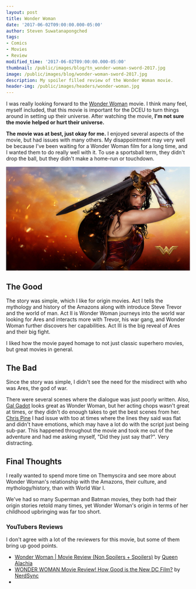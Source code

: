 ```yaml
---
layout: post
title: Wonder Woman
date: '2017-06-02T09:00:00.000-05:00'
author: Steven Suwatanapongched
tags:
- Comics
- Movies
- Review
modified_time: '2017-06-02T09:00:00.000-05:00'
thumbnail: /public/images/blog/tn_wonder-woman-sword-2017.jpg
image: /public/images/blog/wonder-woman-sword-2017.jpg
description: My spoiler filled review of the Wonder Woman movie.
header-img: /public/images/headers/wonder-woman.jpg
---
```


I was really looking forward to the [Wonder Woman](http://www.imdb.com/title/tt0451279/) movie. I think many feel, myself included, that this movie is important for the DCEU to turn things around in setting up their universe. After watching the movie, **I'm not sure the movie helped or hurt their universe.**

**The movie was at best, just okay for me.** I enjoyed several aspects of the movie, but had issues with many others. My disappointment may very well be because I've been waiting for a Wonder Woman film for a long time, and I wanted them to do really well with it. To use a sportsball term, they didn't drop the ball, but they didn't make a home-run or touchdown.

![Wonder Woman](/public/images/blog/wonder-woman-sword-2017.jpg)

## The Good

The story was simple, which I like for origin movies. Act I tells the mythology and history of the Amazons along with introduce Steve Trevor and the world of man. Act II is Wonder Woman journeys into the world war looking for Ares and interacts more with Trevor, his war gang, and Wonder Woman further discovers her capabilities. Act III is the big reveal of Ares and their big fight.

I liked how the movie payed homage to not just classic superhero movies, but great movies in general.

## The Bad

Since the story was simple, I didn't see the need for the misdirect with who was Ares, the god of war.

There were several scenes where the dialogue was just poorly written. Also, [Gal Gadot](http://www.imdb.com/name/nm2933757/) looks great as Wonder Woman, but her acting chops wasn't great at times, or they didn't do enough takes to get the best scenes from her. [Chris Pine](http://www.imdb.com/name/nm1517976/) I had issue with too at times where the lines they said was flat and didn't have emotions, which may have a lot do with the script just being sub-par. This happened throughout the movie and took me out of the adventure and had me asking myself, "Did they just say that?". Very distracting.



## Final Thoughts

I really wanted to spend more time on Themyscira and see more about Wonder Woman's relationship with the Amazons, their culture, and mythology/history, than with World War I.

We've had so many Superman and Batman movies, they both had their origin stories retold many times, yet Wonder Woman's origin in terms of her childhood upbringing was far too short.

### YouTubers Reviews

I don't agree with a lot of the reviewers for this movie, but some of them bring up good points.

* [Wonder Woman | Movie Review (Non Spoilers + Spoilers)](https://www.youtube.com/watch?v=bKIWtem1PHc) by [Queen Alachia](https://www.youtube.com/user/queenalachia)
* [WONDER WOMAN Movie Review! How Good is the New DC Film?](https://www.youtube.com/watch?v=sgrUk97Mncc) by [NerdSync](https://www.youtube.com/user/NerdSyncProductions)
*
